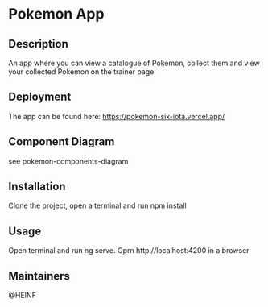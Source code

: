 
# Pokemon App

## Description
An app where you can view a catalogue of Pokemon, collect them and view your collected Pokemon on the trainer page

## Deployment

The app can be found here: https://pokemon-six-iota.vercel.app/

## Component Diagram

see pokemon-components-diagram

## Installation
Clone the project, open a terminal and run npm install

## Usage
Open terminal and run ng serve. Oprn http://localhost:4200 in a browser

## Maintainers
@HEINF

